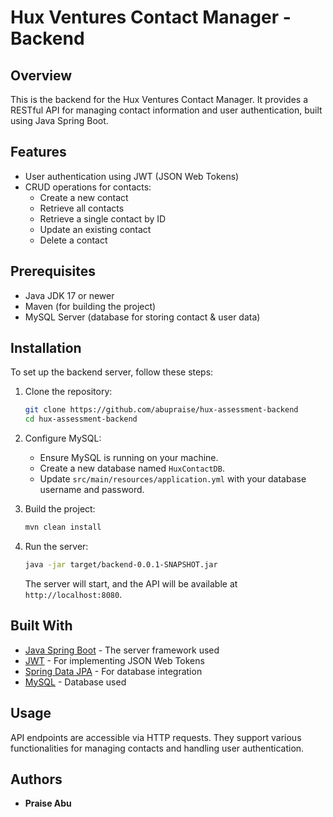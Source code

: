 
# Hux Ventures Contact Manager - Backend

## Overview
This is the backend for the Hux Ventures Contact Manager. It provides a RESTful API for managing contact information and user authentication, built using Java Spring Boot.

## Features
- User authentication using JWT (JSON Web Tokens)
- CRUD operations for contacts:
  - Create a new contact
  - Retrieve all contacts
  - Retrieve a single contact by ID
  - Update an existing contact
  - Delete a contact

## Prerequisites
- Java JDK 17 or newer
- Maven (for building the project)
- MySQL Server (database for storing contact & user data)

## Installation

To set up the backend server, follow these steps:

1. Clone the repository:
   ```bash
   git clone https://github.com/abupraise/hux-assessment-backend
   cd hux-assessment-backend
   ```

2. Configure MySQL:
   - Ensure MySQL is running on your machine.
   - Create a new database named `HuxContactDB`.
   - Update `src/main/resources/application.yml` with your database username and password.

3. Build the project:
   ```bash
   mvn clean install
   ```

4. Run the server:
   ```bash
   java -jar target/backend-0.0.1-SNAPSHOT.jar
   ```

   The server will start, and the API will be available at `http://localhost:8080`.

## Built With
- [Java Spring Boot](https://spring.io/projects/spring-boot) - The server framework used
- [JWT](https://jwt.io/) - For implementing JSON Web Tokens
- [Spring Data JPA](https://spring.io/projects/spring-data-jpa) - For database integration
- [MySQL](https://www.mysql.com/) - Database used

## Usage
API endpoints are accessible via HTTP requests. They support various functionalities for managing contacts and handling user authentication.

## Authors
- **Praise Abu**
